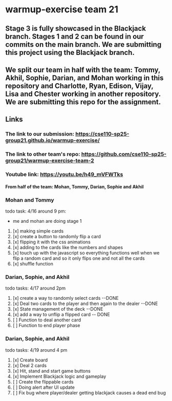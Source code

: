 # warmup-exercise team 21
## Stage 3 is fully showcased in the Blackjack branch. Stages 1 and 2 can be found in our commits on the main branch. We are submitting this project using the Blackjack branch.

## We split our team in half with the team: Tommy, Akhil, Sophie, Darian, and Mohan working in this repository and Charlotte, Ryan, Edison, Vijay, Lisa and Chester working in another repository. We are submitting this repo for the assignment. 

## Links
### The link to our submission: https://cse110-sp25-group21.github.io/warmup-exercise/
### The link to other team's repo: https://github.com/cse110-sp25-group21/warmup-exercise-team-2
### Youtube link: https://youtu.be/h49_mVFWTks



#### From half of the team: Mohan, Tommy, Darian, Sophie and Akhil
### Mohan and Tommy
todo task:
4/16 around 9 pm:
- me and mohan are doing stage 1
1. [x] making simple cards
2. [x] create a button to randomly flip a card
3. [x] flipping it with the css animations
4. [x] adding to the cards like the numbers and shapes
5. [x] touch up with the javascript so everything functions well when we flip a random card and so it only flips one and not all the cards
6. [x] shuffle function 


### Darian, Sophie, and Akhil
todo tasks:
4/17 around 2pm
1. [x] create a way to randomly select cards --DONE
2. [x] Deal two cards to the player and then again to the dealer --DONE
3. [x] State management of the deck --DONE
4. [x] add a way to unflip a flipped card -- DONE
5. [ ] Function to deal another card
6. [ ] Function to end player phase

### Darian, Sophie, and Akhil
todo tasks:
4/19 around 4 pm
1. [x] Create board
2. [x] Deal 2 cards
3. [x] Hit, stand and start game buttons
4. [x] Implement Blackjack logic and gameplay
5. [ ] Create the flippable cards 
6. [ ] Doing alert after UI update
7. [ ] Fix bug where player/dealer getting blackjack causes a dead end bug
